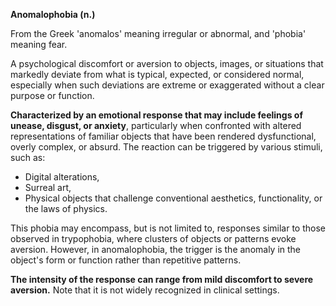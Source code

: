 **Anomalophobia (n.)**

From the Greek 'anomalos' meaning irregular or abnormal, and 'phobia' meaning fear.

A psychological discomfort or aversion to objects, images, or situations that markedly deviate from what is typical, expected, or considered normal, especially when such deviations are extreme or exaggerated without a clear purpose or function.

**Characterized by an emotional response that may include feelings of unease, disgust, or anxiety**, particularly when confronted with altered representations of familiar objects that have been rendered dysfunctional, overly complex, or absurd. The reaction can be triggered by various stimuli, such as:

- Digital alterations,
- Surreal art,
- Physical objects that challenge conventional aesthetics, functionality, or the laws of physics.

This phobia may encompass, but is not limited to, responses similar to those observed in trypophobia, where clusters of objects or patterns evoke aversion. However, in anomalophobia, the trigger is the anomaly in the object's form or function rather than repetitive patterns.

**The intensity of the response can range from mild discomfort to severe aversion.** Note that it is not widely recognized in clinical settings.
